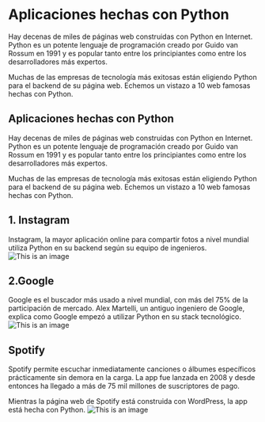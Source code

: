 # Aplicaciones hechas con Python
Hay decenas de miles de páginas web construidas con Python en Internet. Python es un potente lenguaje de programación creado por Guido van Rossum en 1991 y es  popular tanto entre los principiantes como entre los desarrolladores más expertos.

Muchas de las empresas de tecnología más exitosas están eligiendo Python para el backend de su página web. Echemos un vistazo a 10 web famosas hechas con Python.

## Aplicaciones hechas con Python
Hay decenas de miles de páginas web construidas con Python en Internet. Python es un potente lenguaje de programación creado por Guido van Rossum en 1991 y es  popular tanto entre los principiantes como entre los desarrolladores más expertos.

Muchas de las empresas de tecnología más exitosas están eligiendo Python para el backend de su página web. Echemos un vistazo a 10 web famosas hechas con Python.

## 1. Instagram
Instagram, la mayor aplicación online para compartir fotos a nivel mundial utiliza Python en su backend según su equipo de ingenieros.
![This is an image](https://www.latercera.com/resizer/1tieeXI4VG_KAzjLpScZOpuAFKU=/900x600/smart/cloudfront-us-east-1.images.arcpublishing.com/copesa/VSRB4CBCCNEIRF5VVOCEQU3UJQ.JPG)
## 2.Google
Google es el buscador más usado a nivel mundial, con más del 75% de la participación de mercado. Alex Martelli, un antiguo ingeniero de Google, explica como Google empezó a utilizar Python en su stack tecnológico.
![This is an image](https://i.blogs.es/6f44dd/google-2015-1/1366_2000.jpg)
## Spotify
Spotify permite escuchar inmediatamente canciones o álbumes específicos prácticamente sin demora en la carga. La app fue lanzada en 2008 y desde entonces ha llegado a más de 75 mil millones de suscriptores de pago.

Mientras la página web de Spotify está construida con WordPress, la app está hecha con Python.
![This is an image](https://imagenes.20minutos.es/files/image_656_370/files/fp/uploads/imagenes/2021/08/04/spotify-plus.r_d.600-300.jpeg)
